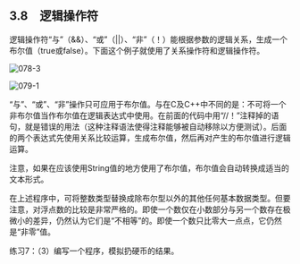 ## 3.8　逻辑操作符

逻辑操作符“与”（&&）、“或”（||）、“非”（！）能根据参数的逻辑关系，生成一个布尔值（true或false）。下面这个例子就使用了关系操作符和逻辑操作符。

![078-3](../Images/image02667.jpeg)

![079-1](../Images/image02668.jpeg)

“与”、“或”、“非”操作只可应用于布尔值。与在C及C++中不同的是：不可将一个非布尔值当作布尔值在逻辑表达式中使用。在前面的代码中用“//！”注释掉的语句，就是错误的用法（这种注释语法使得注释能够被自动移除以方便测试）。后面的两个表达式先使用关系比较运算，生成布尔值，然后再对产生的布尔值进行逻辑运算。

注意，如果在应该使用String值的地方使用了布尔值，布尔值会自动转换成适当的文本形式。

在上述程序中，可将整数类型替换成除布尔型以外的其他任何基本数据类型。但要注意，对浮点数的比较是非常严格的。即使一个数仅在小数部分与另一个数存在极微小的差异，仍然认为它们是“不相等”的。即使一个数只比零大一点点，它仍然是“非零”值。

练习7：（3）编写一个程序，模拟扔硬币的结果。